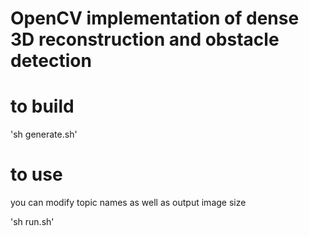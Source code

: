# OpenCV implementation of dense 3D reconstruction and obstacle detection 

# to build

 'sh generate.sh'

# to use
you can modify topic names as well as output image size

 'sh run.sh'

